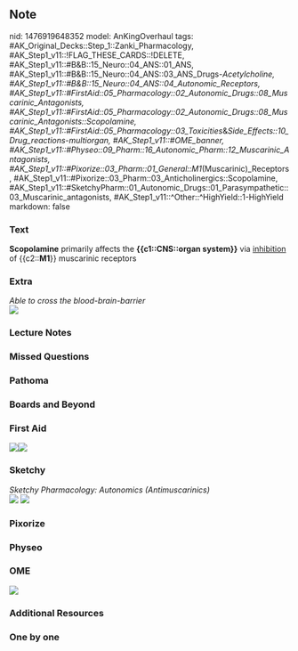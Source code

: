 ## Note
nid: 1476919648352
model: AnKingOverhaul
tags: #AK_Original_Decks::Step_1::Zanki_Pharmacology, #AK_Step1_v11::!FLAG_THESE_CARDS::!DELETE, #AK_Step1_v11::#B&B::15_Neuro::04_ANS::01_ANS, #AK_Step1_v11::#B&B::15_Neuro::04_ANS::03_ANS_Drugs-_Acetylcholine, #AK_Step1_v11::#B&B::15_Neuro::04_ANS::04_Autonomic_Receptors, #AK_Step1_v11::#FirstAid::05_Pharmacology::02_Autonomic_Drugs::08_Muscarinic_Antagonists, #AK_Step1_v11::#FirstAid::05_Pharmacology::02_Autonomic_Drugs::08_Muscarinic_Antagonists::Scopolamine, #AK_Step1_v11::#FirstAid::05_Pharmacology::03_Toxicities_&_Side_Effects::10_Drug_reactions_-_multiorgan, #AK_Step1_v11::#OME_banner, #AK_Step1_v11::#Physeo::09_Pharm::16_Autonomic_Pharm::12_Muscarinic_Antagonists, #AK_Step1_v11::#Pixorize::03_Pharm::01_General::M1_(Muscarinic)_Receptors, #AK_Step1_v11::#Pixorize::03_Pharm::03_Anticholinergics::Scopolamine, #AK_Step1_v11::#SketchyPharm::01_Autonomic_Drugs::01_Parasympathetic::03_Muscarinic_antagonists, #AK_Step1_v11::^Other::^HighYield::1-HighYield
markdown: false

### Text
<div>
  <b>Scopolamine</b> primarily affects the <b>{{c1::CNS::organ
  system}}</b> via <u>inhibition</u> of {{c2::<b>M1</b>}}
  muscarinic receptors
</div>

### Extra
<div>
  <i>Able to cross the blood-brain-barrier</i>
</div>
<div><img src="paste-65515431133771.jpg"></div>

### Lecture Notes


### Missed Questions


### Pathoma


### Boards and Beyond


### First Aid
<img src="paste-598503692697603.jpg"><img src=
"paste-600170140008451.jpg">

### Sketchy
<div>
  <i>Sketchy Pharmacology: Autonomics (Antimuscarinics)</i>
</div><img src=
"Screen%20Shot%202019-09-23%20at%209.15.43%20AM.png"> <img src=
"Screen%20Shot%202019-09-23%20at%209.15.51%20AM.png">

### Pixorize


### Physeo


### OME
<div class="ome-widget">
  <a href="https://onlinemeded.org?ref=anki"><img src=
  "_OME_AnkiFlashcards_General_3.png"></a>
</div>

### Additional Resources


### One by one

